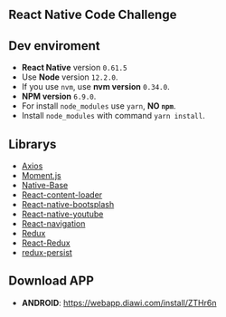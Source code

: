 ## React Native Code Challenge

## Dev enviroment

- **React Native** version `0.61.5`
- Use **Node** version `12.2.0`.
- If you use `nvm`, use **nvm version** `0.34.0`.
- **NPM version** `6.9.0`.
- For install `node_modules` use `yarn`, **NO `npm`**.
- Install `node_modules` with command `yarn install`.

## Librarys

- [Axios](https://github.com/axios/axios)
- [Moment.js](https://momentjs.com/)
- [Native-Base](https://nativebase.io/)
- [React-content-loader](https://github.com/danilowoz/react-content-loader)
- [React-native-bootsplash](https://github.com/zoontek/react-native-bootsplash)
- [React-native-youtube](https://github.com/inProgress-team/react-native-youtube)
- [React-navigation](https://reactnavigation.org/)
- [Redux](https://es.redux.js.org/)
- [React-Redux](https://github.com/reduxjs/react-redux)
- [redux-persist](https://github.com/rt2zz/redux-persist)

## Download APP

- **ANDROID**: https://webapp.diawi.com/install/ZTHr6n
